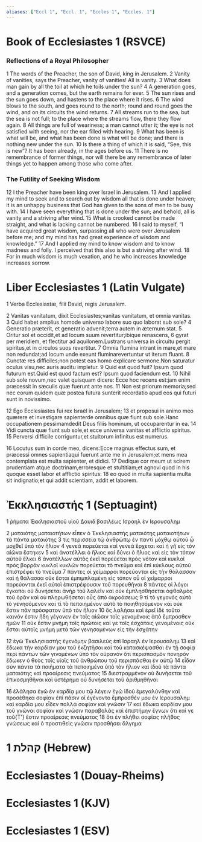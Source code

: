 ```yaml
---
aliases: ["Eccl 1", "Eccl. 1", "Eccles 1", "Eccles. 1"]
---
```



# Book of Ecclesiastes 1 (RSVCE)

### Reflections of a Royal Philosopher
1 The words of the Preacher, the son of David, king in Jerusalem.
2 Vanity of vanities, says the Preacher, vanity of vanities! All is vanity.
3 What does man gain by all the toil at which he toils under the sun?
4 A generation goes, and a generation comes, but the earth remains for ever.
5 The sun rises and the sun goes down, and hastens to the place where it rises.
6 The wind blows to the south, and goes round to the north; round and round goes the wind, and on its circuits the wind returns.
7 All streams run to the sea, but the sea is not full; to the place where the streams flow, there they flow again.
8 All things are full of weariness; a man cannot utter it; the eye is not satisfied with seeing, nor the ear filled with hearing.
9 What has been is what will be, and what has been done is what will be done; and there is nothing new under the sun.
10 Is there a thing of which it is said, “See, this is new”? It has been already, in the ages before us.
11 There is no remembrance of former things, nor will there be any remembrance of later things yet to happen among those who come after.
### The Futility of Seeking Wisdom
12 I the Preacher have been king over Israel in Jerusalem.
13 And I applied my mind to seek and to search out by wisdom all that is done under heaven; it is an unhappy business that God has given to the sons of men to be busy with.
14 I have seen everything that is done under the sun; and behold, all is vanity and a striving after wind.
15 What is crooked cannot be made straight, and what is lacking cannot be numbered.
16 I said to myself, “I have acquired great wisdom, surpassing all who were over Jerusalem before me; and my mind has had great experience of wisdom and knowledge.”
17 And I applied my mind to know wisdom and to know madness and folly. I perceived that this also is but a striving after wind.
18 For in much wisdom is much vexation, and he who increases knowledge increases sorrow.


# Liber Ecclesiastes 1 (Latin Vulgate)

1 Verba Ecclesiastæ, filii David, regis Jerusalem.

2 Vanitas vanitatum, dixit Ecclesiastes;vanitas vanitatum, et omnia vanitas.
3 Quid habet amplius homode universo labore suo quo laborat sub sole?
4 Generatio præterit, et generatio advenit;terra autem in æternum stat.
5 Oritur sol et occidit,et ad locum suum revertitur;ibique renascens,
6 gyrat per meridiem, et flectitur ad aquilonem.Lustrans universa in circuitu pergit spiritus,et in circulos suos revertitur.
7 Omnia flumina intrant in mare,et mare non redundat;ad locum unde exeunt fluminarevertuntur ut iterum fluant.
8 Cunctæ res difficiles;non potest eas homo explicare sermone.Non saturatur oculus visu,nec auris auditu impletur.
9 Quid est quod fuit? Ipsum quod futurum est.Quid est quod factum est? Ipsum quod faciendum est.
10 Nihil sub sole novum,nec valet quisquam dicere: Ecce hoc recens est:jam enim præcessit in sæculis quæ fuerunt ante nos.
11 Non est priorum memoria;sed nec eorum quidem quæ postea futura sunterit recordatio apud eos qui futuri sunt in novissimo.

12 Ego Ecclesiastes fui rex Israël in Jerusalem;
13 et proposui in animo meo quærere et investigare sapienterde omnibus quæ fiunt sub sole.Hanc occupationem pessimamdedit Deus filiis hominum, ut occuparentur in ea.
14 Vidi cuncta quæ fiunt sub sole,et ecce universa vanitas et afflictio spiritus.
15 Perversi difficile corriguntur,et stultorum infinitus est numerus.

16 Locutus sum in corde meo, dicens:Ecce magnus effectus sum, et præcessi omnes sapientiaqui fuerunt ante me in Jerusalem;et mens mea contemplata est multa sapienter, et didici.
17 Dedique cor meum ut scirem prudentiam atque doctrinam,erroresque et stultitiam;et agnovi quod in his quoque esset labor et afflictio spiritus:
18 eo quod in multa sapientia multa sit indignatio;et qui addit scientiam, addit et laborem.


# Ἐκκλησιαστής 1 (Septuagint)

1 ῥήματα Ἐκκλησιαστοῦ υἱοῦ Δαυιδ βασιλέως Ισραηλ ἐν Ιερουσαλημ

2 ματαιότης ματαιοτήτων εἶπεν ὁ Ἐκκλησιαστής ματαιότης ματαιοτήτων τὰ πάντα ματαιότης
3 τίς περισσεία τῷ ἀνθρώπῳ ἐν παντὶ μόχθῳ αὐτοῦ ᾧ μοχθεῖ ὑπὸ τὸν ἥλιον
4 γενεὰ πορεύεται καὶ γενεὰ ἔρχεται καὶ ἡ γῆ εἰς τὸν αἰῶνα ἕστηκεν
5 καὶ ἀνατέλλει ὁ ἥλιος καὶ δύνει ὁ ἥλιος καὶ εἰς τὸν τόπον αὐτοῦ ἕλκει
6 ἀνατέλλων αὐτὸς ἐκεῖ πορεύεται πρὸς νότον καὶ κυκλοῖ πρὸς βορρᾶν κυκλοῖ κυκλῶν πορεύεται τὸ πνεῦμα καὶ ἐπὶ κύκλους αὐτοῦ ἐπιστρέφει τὸ πνεῦμα
7 πάντες οἱ χείμαρροι πορεύονται εἰς τὴν θάλασσαν καὶ ἡ θάλασσα οὐκ ἔσται ἐμπιμπλαμένη εἰς τόπον οὗ οἱ χείμαρροι πορεύονται ἐκεῖ αὐτοὶ ἐπιστρέφουσιν τοῦ πορευθῆναι
8 πάντες οἱ λόγοι ἔγκοποι οὐ δυνήσεται ἀνὴρ τοῦ λαλεῖν καὶ οὐκ ἐμπλησθήσεται ὀφθαλμὸς τοῦ ὁρᾶν καὶ οὐ πληρωθήσεται οὖς ἀπὸ ἀκροάσεως
9 τί τὸ γεγονός αὐτὸ τὸ γενησόμενον καὶ τί τὸ πεποιημένον αὐτὸ τὸ ποιηθησόμενον καὶ οὐκ ἔστιν πᾶν πρόσφατον ὑπὸ τὸν ἥλιον
10 ὃς λαλήσει καὶ ἐρεῖ ἰδὲ τοῦτο καινόν ἐστιν ἤδη γέγονεν ἐν τοῖς αἰῶσιν τοῖς γενομένοις ἀπὸ ἔμπροσθεν ἡμῶν
11 οὐκ ἔστιν μνήμη τοῖς πρώτοις καί γε τοῖς ἐσχάτοις γενομένοις οὐκ ἔσται αὐτοῖς μνήμη μετὰ τῶν γενησομένων εἰς τὴν ἐσχάτην

12 ἐγὼ Ἐκκλησιαστὴς ἐγενόμην βασιλεὺς ἐπὶ Ισραηλ ἐν Ιερουσαλημ
13 καὶ ἔδωκα τὴν καρδίαν μου τοῦ ἐκζητῆσαι καὶ τοῦ κατασκέψασθαι ἐν τῇ σοφίᾳ περὶ πάντων τῶν γινομένων ὑπὸ τὸν οὐρανόν ὅτι περισπασμὸν πονηρὸν ἔδωκεν ὁ θεὸς τοῖς υἱοῖς τοῦ ἀνθρώπου τοῦ περισπᾶσθαι ἐν αὐτῷ
14 εἶδον σὺν πάντα τὰ ποιήματα τὰ πεποιημένα ὑπὸ τὸν ἥλιον καὶ ἰδοὺ τὰ πάντα ματαιότης καὶ προαίρεσις πνεύματος
15 διεστραμμένον οὐ δυνήσεται τοῦ ἐπικοσμηθῆναι καὶ ὑστέρημα οὐ δυνήσεται τοῦ ἀριθμηθῆναι

16 ἐλάλησα ἐγὼ ἐν καρδίᾳ μου τῷ λέγειν ἐγὼ ἰδοὺ ἐμεγαλύνθην καὶ προσέθηκα σοφίαν ἐπὶ πᾶσιν οἳ ἐγένοντο ἔμπροσθέν μου ἐν Ιερουσαλημ καὶ καρδία μου εἶδεν πολλά σοφίαν καὶ γνῶσιν
17 καὶ ἔδωκα καρδίαν μου τοῦ γνῶναι σοφίαν καὶ γνῶσιν παραβολὰς καὶ ἐπιστήμην ἔγνων ὅτι καί γε τοῦ{T'} ἔστιν προαίρεσις πνεύματος
18 ὅτι ἐν πλήθει σοφίας πλῆθος γνώσεως καὶ ὁ προστιθεὶς γνῶσιν προσθήσει ἄλγημα


# 1 קהלת (Hebrew)


# Ecclesiastes 1 (Douay-Rheims)


# Ecclesiastes 1 (KJV)


# Ecclesiastes 1 (ESV)

